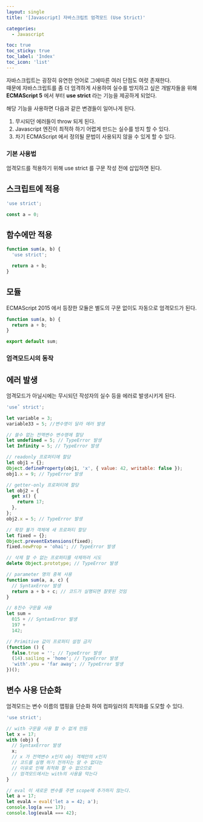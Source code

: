 ```yaml
---
layout: single
title: '[Javascript] 자바스크립트 엄격모드 (Use Strict)'

categories:
  - Javascript

toc: true
toc_sticky: true
toc_label: 'Index'
toc_icon: 'list'
---
```


자바스크립트는 굉장히 유연한 언어로 그에따른 여러 단점도 여럿 존재한다.  
때문에 자바스크립트를 좀 더 엄격하게 사용하여 실수를 방지하고 싶은 개발자들을 위해 **ECMAScript 5** 에서 부터
**use strict** 라는 기능을 제공하게 되었다.

해당 기능을 사용하면 다음과 같은 변경들이 일어나게 된다.

1. 무시되던 에러들이 throw 되게 된다.
2. Javascript 엔진이 최적하 하기 어렵게 만드는 실수를 방지 할 수 있다.
3. 차기 ECMAScript 에서 정의될 문법이 사용되지 않을 수 있게 할 수 있다.

### 기본 사용법

엄격모드를 적용하기 위해 use strict 를 구문 작성 전에 삽입하면 된다.

## 스크립트에 적용

```javascript
'use strict';

const a = 0;
```

## 함수에만 적용

```javascript
function sum(a, b) {
  'use strict';

  return a + b;
}
```

## 모듈

ECMAScript 2015 에서 등장한 모듈은 별도의 구문 없이도 자동으로 엄격모드가 된다.

```javascript
function sum(a, b) {
  return a + b;
}

export default sum;
```

### 엄격모드시의 동작

## 에러 발생

엄격모드가 아닐시에는 무시되던 작성자의 실수 등을 에러로 발생시키게 된다.

```javascript
'use˚ strict';

let variable = 3;
variable33 = 5; //변수명이 달라 에러 발생

// 쓸수 없는 전역변수 변수명에 할당
let undefined = 5; // TypeError 발생
let Infinity = 5; // TypeError 발생

// readonly 프로퍼티에 할당
let obj1 = {};
Object.defineProperty(obj1, 'x', { value: 42, writable: false });
obj1.x = 9; // TypeError 발생

// getter-only 프로퍼티에 할당
let obj2 = {
  get x() {
    return 17;
  },
};
obj2.x = 5; // TypeError 발생

// 확장 불가 객체에 새 프로퍼티 할당
let fixed = {};
Object.preventExtensions(fixed);
fixed.newProp = 'ohai'; // TypeError 발생

// 삭제 할 수 없는 프로퍼티를 삭제하려 시도
delete Object.prototype; // TypeError 발생

// parameter 명의 중복 사용
function sum(a, a, c) {
  // SyntaxError 발생
  return a + b + c; // 코드가 실행되면 잘못된 것임
}

// 8진수 구문을 사용
let sum =
  015 + // SyntaxError 발생
  197 +
  142;

// Primitive 값이 프로퍼티 설정 금지
(function () {
  false.true = ''; // TypeError 발생
  (14).sailing = 'home'; // TypeError 발생
  'with'.you = 'far away'; // TypeError 발생
})();
```

## 변수 사용 단순화

엄격모드는 변수 이름의 맵핑을 단순화 하여 컴파일러의 최적화를 도모할 수 있다.

```javascript
'use strict';

// with 구문을 사용 할 수 없게 만듬
let x = 17;
with (obj) {
  // SyntaxError 발생
  x;
  // x 가 전역변수 x인지 obj 객체안의 x인지
  // 코드를 실행 하기 전까지는 알 수 없다는
  // 이유로 인해 최적화 할 수 없으므로
  // 엄격모드에서는 with의 사용을 막는다
}

// eval 이 새로운 변수를 주변 scope에 추가하지 않는다.
let a = 17;
let evalA = eval('let a = 42; a');
console.log(a === 17);
console.log(evalA === 42);
```

